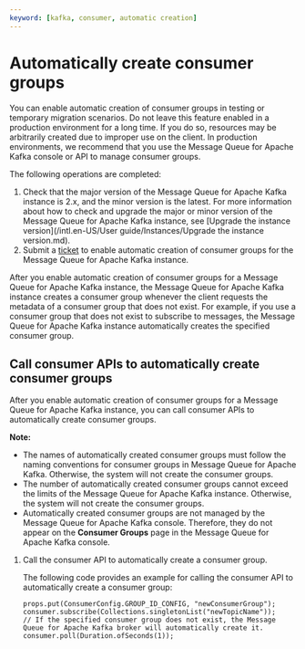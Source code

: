 ```yaml
---
keyword: [kafka, consumer, automatic creation]
---
```


# Automatically create consumer groups

You can enable automatic creation of consumer groups in testing or temporary migration scenarios. Do not leave this feature enabled in a production environment for a long time. If you do so, resources may be arbitrarily created due to improper use on the client. In production environments, we recommend that you use the Message Queue for Apache Kafka console or API to manage consumer groups.

The following operations are completed:

1.  Check that the major version of the Message Queue for Apache Kafka instance is 2.x, and the minor version is the latest. For more information about how to check and upgrade the major or minor version of the Message Queue for Apache Kafka instance, see [Upgrade the instance version](/intl.en-US/User guide/Instances/Upgrade the instance version.md).
2.  Submit a [ticket](https://selfservice.console.aliyun.com/ticket/category/alikafka) to enable automatic creation of consumer groups for the Message Queue for Apache Kafka instance.

After you enable automatic creation of consumer groups for a Message Queue for Apache Kafka instance, the Message Queue for Apache Kafka instance creates a consumer group whenever the client requests the metadata of a consumer group that does not exist. For example, if you use a consumer group that does not exist to subscribe to messages, the Message Queue for Apache Kafka instance automatically creates the specified consumer group.

## Call consumer APIs to automatically create consumer groups

After you enable automatic creation of consumer groups for a Message Queue for Apache Kafka instance, you can call consumer APIs to automatically create consumer groups.

**Note:**

-   The names of automatically created consumer groups must follow the naming conventions for consumer groups in Message Queue for Apache Kafka. Otherwise, the system will not create the consumer groups.
-   The number of automatically created consumer groups cannot exceed the limits of the Message Queue for Apache Kafka instance. Otherwise, the system will not create the consumer groups.
-   Automatically created consumer groups are not managed by the Message Queue for Apache Kafka console. Therefore, they do not appear on the **Consumer Groups** page in the Message Queue for Apache Kafka console.

1.  Call the consumer API to automatically create a consumer group.

    The following code provides an example for calling the consumer API to automatically create a consumer group:

    ```
    props.put(ConsumerConfig.GROUP_ID_CONFIG, "newConsumerGroup");
    consumer.subscribe(Collections.singletonList("newTopicName"));
    // If the specified consumer group does not exist, the Message Queue for Apache Kafka broker will automatically create it.
    consumer.poll(Duration.ofSeconds(1));
    ```


